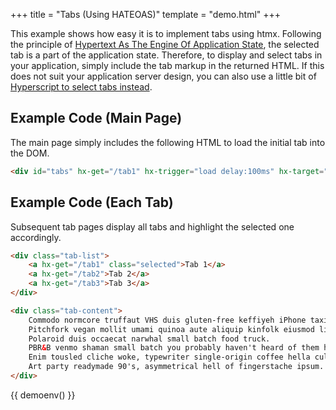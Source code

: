 +++
title = "Tabs (Using HATEOAS)"
template = "demo.html"
+++

This example shows how easy it is to implement tabs using htmx.  Following the principle of [Hypertext As The Engine Of Application State](https://en.wikipedia.org/wiki/HATEOAS), the selected tab is a part of the application state.  Therefore, to display and select tabs in your application, simply include the tab markup in the returned HTML.  If this does not suit your application server design, you can also use a little bit of [Hyperscript to select tabs instead](@/examples/tabs-hyperscript.md).

## Example Code (Main Page)
The main page simply includes the following HTML to load the initial tab into the DOM.
```html
<div id="tabs" hx-get="/tab1" hx-trigger="load delay:100ms" hx-target="#tabs" hx-swap="innerHTML"></div>
```

## Example Code (Each Tab)
Subsequent tab pages display all tabs and highlight the selected one accordingly.

```html
<div class="tab-list">
	<a hx-get="/tab1" class="selected">Tab 1</a>
	<a hx-get="/tab2">Tab 2</a>
	<a hx-get="/tab3">Tab 3</a>
</div>

<div class="tab-content">
	Commodo normcore truffaut VHS duis gluten-free keffiyeh iPhone taxidermy godard ramps anim pour-over. 
	Pitchfork vegan mollit umami quinoa aute aliquip kinfolk eiusmod live-edge cardigan ipsum locavore. 
	Polaroid duis occaecat narwhal small batch food truck. 
	PBR&B venmo shaman small batch you probably haven't heard of them hot chicken readymade. 
	Enim tousled cliche woke, typewriter single-origin coffee hella culpa. 
	Art party readymade 90's, asymmetrical hell of fingerstache ipsum.
</div>
```

{{ demoenv() }}

<div id="tabs" hx-get="/tab1" hx-trigger="load delay:100ms" hx-target="#tabs" hx-swap="innerHTML"></div>


<script>
	onGet("/tab1", function() {
		return `
		<div class="tab-list">
			<a hx-get="/tab1" class="selected">Tab 1</a>
			<a hx-get="/tab2">Tab 2</a>
			<a hx-get="/tab3">Tab 3</a>
		</div>
		
		<div class="tab-content">
			Commodo normcore truffaut VHS duis gluten-free keffiyeh iPhone taxidermy godard ramps anim pour-over. 
			Pitchfork vegan mollit umami quinoa aute aliquip kinfolk eiusmod live-edge cardigan ipsum locavore. 
			Polaroid duis occaecat narwhal small batch food truck. 
			PBR&B venmo shaman small batch you probably haven't heard of them hot chicken readymade. 
			Enim tousled cliche woke, typewriter single-origin coffee hella culpa. 
			Art party readymade 90's, asymmetrical hell of fingerstache ipsum.
		</div>`
	})

	onGet("/tab2", function() {
		return `
		<div class="tab-list">
			<a hx-get="/tab1">Tab 1</a>
			<a hx-get="/tab2" class="selected">Tab 2</a>
			<a hx-get="/tab3">Tab 3</a>
		</div>
		
		<div class="tab-content">
			Kitsch fanny pack yr, farm-to-table cardigan cillum commodo reprehenderit plaid dolore cronut meditation. 
			Tattooed polaroid veniam, anim id cornhole hashtag sed forage. 
			Microdosing pug kitsch enim, kombucha pour-over sed irony forage live-edge. 
			Vexillologist eu nulla trust fund, street art blue bottle selvage raw denim. 
			Dolore nulla do readymade, est subway tile affogato hammock 8-bit. 
			Godard elit offal pariatur you probably haven't heard of them post-ironic. 
			Prism street art cray salvia.
		</div>`
	})

	onGet("/tab3", function() {
		return `
		<div class="tab-list">
			<a hx-get="/tab1">Tab 1</a>
			<a hx-get="/tab2">Tab 2</a>
			<a hx-get="/tab3" class="selected">Tab 3</a>
		</div>
		
		<div class="tab-content">
			Aute chia marfa echo park tote bag hammock mollit artisan listicle direct trade. 
			Raw denim flexitarian eu godard etsy. 
			Poke tbh la croix put a bird on it fixie polaroid aute cred air plant four loko gastropub swag non brunch. 
			Iceland fanny pack tumeric magna activated charcoal bitters palo santo laboris quis consectetur cupidatat portland aliquip venmo.
		</div>`
	})

</script>

<style>
	#demo-canvas {
		display:none;
	}

	#tabs > .tab-list {
		border-bottom: solid 3px #eee;
	}

	#tabs > .tab-list a {
		display: inline-block;
		padding: 5px 10px;
		cursor:pointer;
	}

	#tabs > .tab-list a.selected {
		background-color: #eee;
	}

	#tabs > .tab-content {
		padding:10px;
		margin-bottom:100px;
	}
</style>
